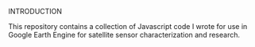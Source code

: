 INTRODUCTION

This repository contains a collection of Javascript code I wrote for use in Google Earth Engine for satellite sensor characterization and research.

